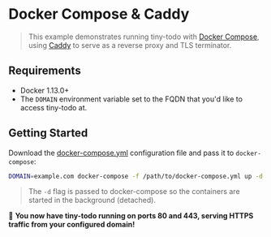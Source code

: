 # Docker Compose & Caddy

> This example demonstrates running tiny-todo with [Docker Compose](https://docs.docker.com/compose/), using [Caddy](https://caddyserver.com/) to serve as a reverse proxy and TLS terminator.

## Requirements

* Docker 1.13.0+
* The `DOMAIN` environment variable set to the FQDN that you'd like to access tiny-todo at.

## Getting Started

Download the [docker-compose.yml](docker-compose.yml) configuration file and pass it to `docker-compose`:

```bash
DOMAIN=example.com docker-compose -f /path/to/docker-compose.yml up -d
```

> The `-d` flag is passed to docker-compose so the containers are started in the background (detached).

🎉 **You now have tiny-todo running on ports 80 and 443, serving HTTPS traffic from your configured domain!**
